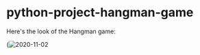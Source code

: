 # python-project-hangman-game
Here's the look of the Hangman game:

(![2020-11-02](https://user-images.githubusercontent.com/63147789/97829300-a7a06400-1cef-11eb-9742-7ffdfba6066e.png)
 

